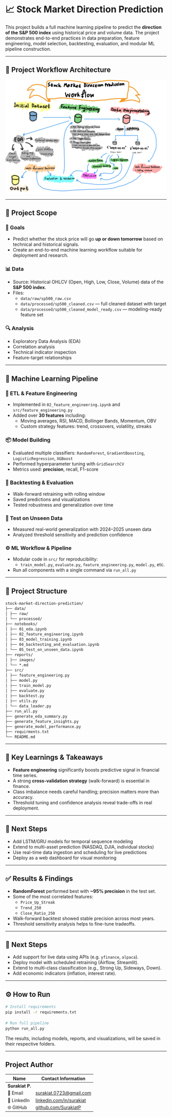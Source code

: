 # 📈 Stock Market Direction Prediction

This project builds a full machine learning pipeline to predict the **direction of the S&P 500 index** using historical price and volume data. The project demonstrates end-to-end practices in data preparation, feature engineering, model selection, backtesting, evaluation, and modular ML pipeline construction.

---
## 🧱 Project Workflow Architecture

![alt text](project_structure.png)

---
## 🧠 Project Scope

### 🎯 Goals
- Predict whether the stock price will go **up or down tomorrow** based on technical and historical signals.
- Create an end-to-end machine learning workflow suitable for deployment and research.

### 📊 Data
- Source: Historical OHLCV (Open, High, Low, Close, Volume) data of the **S&P 500 index**.
- Files:
  - `data/raw/sp500_raw.csv`
  - `data/processed/sp500_cleaned.csv` — full cleaned dataset with target
  - `data/processed/sp500_cleaned_model_ready.csv` — modeling-ready feature set

### 🔍 Analysis
- Exploratory Data Analysis (EDA)
- Correlation analysis
- Technical indicator inspection
- Feature-target relationships

---

## 🧩 Machine Learning Pipeline

### 🔨 ETL & Feature Engineering
- Implemented in `02_feature_engineering.ipynb` and `src/feature_engineering.py`
- Added over **30 features** including:
  - Moving averages, RSI, MACD, Bollinger Bands, Momentum, OBV
  - Custom strategy features: trend, crossovers, volatility, streaks

### 📦 Model Building
- Evaluated multiple classifiers: `RandomForest`, `GradientBoosting`, `LogisticRegression`, `XGBoost`
- Performed hyperparameter tuning with `GridSearchCV`
- Metrics used: **precision**, recall, F1-score

### 🔁 Backtesting & Evaluation
- Walk-forward retraining with rolling window
- Saved predictions and visualizations
- Tested robustness and generalization over time

### 🧪 Test on Unseen Data
- Measured real-world generalization with 2024–2025 unseen data
- Analyzed threshold sensitivity and prediction confidence

### ⚙️ ML Workflow & Pipeline
- Modular code in `src/` for reproducibility:
  - `train_model.py`, `evaluate.py`, `feature_engineering.py`, `model.py`, etc.
- Run all components with a single command via `run_all.py`

---

## 📁 Project Structure

```
stock-market-direction-prediction/ 
├── data/ 
│ ├── raw/
│ └── processed/
├── notebooks/ 
│ ├── 01_eda.ipynb 
│ ├── 02_feature_engineering.ipynb 
│ ├── 03_model_training.ipynb 
│ ├── 04_backtesting_and_evaluation.ipynb 
│ └── 05_test_on_unseen_data.ipynb 
├── reports/ 
│ ├── images/ 
│ └── *.md 
├── src/ 
│ ├── feature_engineering.py 
│ ├── model.py 
│ ├── train_model.py 
│ ├── evaluate.py 
│ ├── backtest.py 
│ ├── utils.py 
│ └── data_loader.py 
├── run_all.py 
├── generate_eda_summary.py
├── generate_feature_insights.py
├── generate_model_performance.py
├── requirments.txt
└── README.md
```

---

## 📌 Key Learnings & Takeaways

- **Feature engineering** significantly boosts predictive signal in financial time series.
- A strong **cross-validation strategy** (walk-forward) is essential in finance.
- Class imbalance needs careful handling; precision matters more than accuracy.
- Threshold tuning and confidence analysis reveal trade-offs in real deployment.

---

## 🚀 Next Steps

- Add LSTM/GRU models for temporal sequence modeling
- Extend to multi-asset prediction (NASDAQ, DJIA, individual stocks)
- Use real-time data ingestion and scheduling for live predictions
- Deploy as a web dashboard for visual monitoring

---

## ✅ Results & Findings

- **RandomForest** performed best with **~95% precision** in the test set.
- Some of the most correlated features:
  - `Price_Up_Streak`
  - `Trend_250`
  - `Close_Ratio_250`
- Walk-forward backtest showed stable precision across most years.
- Threshold sensitivity analysis helps to fine-tune tradeoffs.

---

## 🧭 Next Steps

- Add support for live data using APIs (e.g. `yfinance`, `alpaca`).
- Deploy model with scheduled retraining (Airflow, Streamlit).
- Extend to multi-class classification (e.g., Strong Up, Sideways, Down).
- Add economic indicators (inflation, interest rate).

---

## ⚙️ How to Run

```bash
# Install requirements
pip install -r requirements.txt

# Run full pipeline
python run_all.py
```

The results, including models, reports, and visualizations, will be saved in their respective folders.

---

## Project Author

| Name           | Contact Information                                                  |
|----------------|----------------------------------------------------------------------|
| **Surakiat P.** |                                                                      |
| 📧 Email       | [surakiat.0723@gmail.com](mailto:surakiat.0723@gmail.com)   |
| 🔗 LinkedIn    | [linkedin.com/in/surakiat](https://www.linkedin.com/in/surakiat-kansa-ard-171942351/)     |
| 🌐 GitHub      | [github.com/SurakiatP](https://github.com/SurakiatP)                 |
